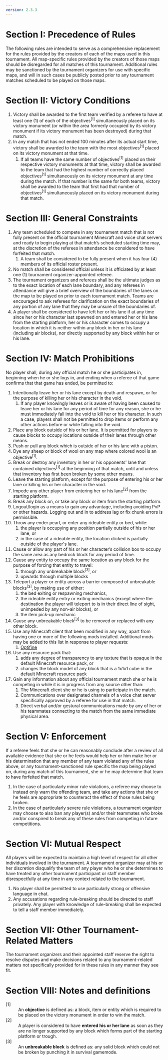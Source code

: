 ```yaml
---
version: 2.3.3
---
```


# Section I: Precedence of Rules

The following rules are intended to serve as a comprehensive replacement for the rules provided by the creators of each of the maps used in this tournament. All map-specific rules provided by the creators of those maps should be disregarded for all matches of this tournament. Additional rules may be sanctioned by the tournament organizers for use with specific maps, and will in such cases be publicly posted prior to any tournament matches scheduled to be played on those maps.

# Section II: Victory Conditions

1. Victory shall be awarded to the first team verified by a referee to have at least one (1) of each of the objectives<sup>[1]</sup> simultaneously placed on its victory monument (or within the area formerly occupied by its victory monument if its victory monument has been destroyed) during that match.
2. In any match that has not ended 100 minutes after its actual start time, victory shall be awarded to the team with the most objectives<sup>[1]</sup> placed on its victory monument at that time.
    1. If all teams have the same number of objectives<sup>[1]</sup> placed on their respective victory monuments at that time, victory shall be awarded to the team that had the highest number of correctly placed objectives<sup>[1]</sup> simultaneously on its victory monument at any time during the match. If that number is the same for both teams, victory shall be awarded to the team that first had that number of objectives<sup>[1]</sup> simultaneously placed on its victory monument during that match.

# Section III: General Constraints

1. Any team scheduled to compete in any tournament match that is not fully present on the official tournament Minecraft and voice chat servers and ready to begin playing at that match’s scheduled starting time may, at the discretion of the referees in attendance be considered to have forfeited that match.
    1. A team shall be considered to be fully present when it has four (4) members of its official roster present.
2. No match shall be considered official unless it is officiated by at least one (1) tournament organizer-appointed referee.
3. The tournament organizers and referees shall be the ultimate judges as to the exact location of each lane boundary, and any referees in attendance will give a brief overview of the boundaries of the lanes on the map to be played on prior to each tournament match. Teams are encouraged to ask referees for clarification on the exact boundaries of any portion of any lane that they may be unsure of the boundaries of.
4. A player shall be considered to have left her or his lane if at any time since her or his character last spawned on and entered her or his lane from the starting platform, her or his character comes to occupy a location in which it is neither within any block in her or his lane (including air blocks), nor directly supported by any block within her or his lane.

# Section IV: Match Prohibitions

No player shall, during any official match he or she participates in, beginning when he or she logs in, and ending when a referee of that game confirms that that game has ended, be permitted to:

1. Intentionally leave her or his lane except by death and respawn, or for the purpose of killing her or his character in the void.
    1. If any player knowingly leaves or is aware of having been caused to leave her or his lane for any period of time for any reason, she or he must immediately fall into the void to kill her or his character. In such a case, players shall not be permitted to drop items or perform any other actions before or while falling into the void.
2. Place any block outside of his or her lane. It is permitted for players to cause blocks to occupy locations outside of their lanes through other means.
3. Push or pull any block which is outside of her or his lane with a piston.
4. Dye any sheep or block of wool on any map where colored wool is an objective<sup>[1]</sup>.
5. Break or destroy any inventory in her or his opponents' lane that contained objectives<sup>[1]</sup> at the beginning of that match, until and unless that inventory has first been broken by some other means.
6. Leave the starting platform, except for the purpose of entering his or her lane or killing his or her character in the void.
7. Impede any other player from entering her or his lane<sup>[2]</sup> from the starting platform.
8. Break any block on, or take any block or item from the starting platform.
9. Logout/login as a means to gain any advantage, including avoiding PvP or other hazards. Logging out and in to address lag or fix chunk errors is permissible.
10. Throw any ender pearl, or enter any rideable entity or bed, while:
    1. the player is occupying any position partially outside of his or her lane, or
    2. in the case of a rideable entity, the location clicked is partially outside of the player's lane.
11. Cause or allow any part of his or her character’s collision box to occupy the same area as any bedrock block for any period of time. 
12. Cause any entity to occupy the same location as any block for the purpose of forcing that entity to travel:
    1. through any unbreakable block<sup>[3]</sup>, or
    2. upwards through multiple blocks
13. Teleport a player or entity across a barrier composed of unbreakable blocks<sup>[3]</sup>, by making use of either:
    1. the bed exiting or respawning mechanics,
    2. the rideable entity entry or exiting mechanics (except where the destination the player will teleport to is in their direct line of sight, unimpeded by any non-air blocks), or
    3. the item pick-up mechanic
14. Cause any unbreakable block<sup>[3]</sup> to be removed or replaced with any other block.
15. Use any Minecraft client that been modified in any way, apart from having one or more of the following mods installed. Additional mods may be added to this list in response to player requests:
    1. [Optifine](http://www.minecraftforum.net/forums/mapping-and-modding/minecraft-mods/1272953-optifine-hd-a4-fps-boost-hd-textures-aa-af-and)
16. Use any resource pack that:
    1. adds any degree of transparency to any texture that is opaque in the default Minecraft resource pack, or
    2. changes the block model of any block that is a 1x1x1 cube in the default Minecraft resource pack
17. Gain any information about any official tournament match she or he is competing in while it is in progress from any source other than:
    1. The Minecraft client she or he is using to participate in the match.
    2. Communications over designated channels of a voice chat server specifically approved by a referee for use in that match.
    3. Direct verbal and/or gestural communications made by any of her or his teammates connecting to the match from the same immediate physical area.

# Section V: Enforcement

If a referee feels that she or he can reasonably conclude after a review of all available evidence that she or he feels would help her or him make her or his determination that any member of any team violated any of the rules above, or any tournament-sanctioned rule specific the map being played on, during any match of this tournament, she or he may determine that team to have forfeited that match.

1. In the case of particularly minor rule violations, a referee may choose to instead only warn the offending team, and take any actions that she or he feels are appropriate to counteract the effect of those rules being broken.
2. In the case of particularly severe rule violations, a tournament organizer may choose to also ban any player(s) and/or their teammates who broke and/or conspired to break any of these rules from competing in future competitions.

# Section VI: Mutual Respect

All players will be expected to maintain a high level of respect for all other individuals involved in the tournament. A tournament organizer may at his or her discretion disqualify the team of any player who he or she determines to have treated any other tournament participant or staff member disrespectfully at any time in any context related to the tournament.

1. No player shall be permitted to use particularly strong or offensive language in chat.
2. Any accusations regarding rule-breaking should be directed to staff privately. Any player with knowledge of rule-breaking shall be expected to tell a staff member immediately.

# Section VII: Other Tournament-Related Matters

The tournament organizers and their appointed staff reserve the right to resolve disputes and make decisions related to any tournament-related matters not specifically provided for in these rules in any manner they see fit.

# Section VIII: Notes and definitions

<dl>
<dt>[1]</dt><dd>An <strong>objective</strong> is defined as: a block, item or entity which is required to be placed on the victory monument in order to win the match.</dd>
<dt>[2]</dt><dd>A player is considered to have <strong>entered his or her lane</strong> as soon as they are no longer supported by any block which forms part of the starting platform or trough.</dd>
<dt>[3]</dt><dd>An <strong>unbreakable block</strong> is defined as: any solid block which could not be broken by punching it in survival gamemode.</dd>
</dl>

